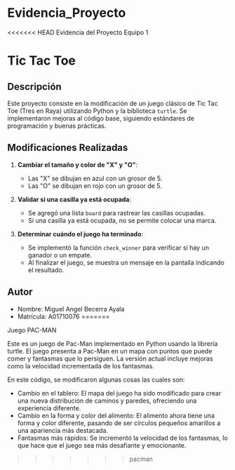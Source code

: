 # Evidencia_Proyecto
<<<<<<< HEAD
Evidencia del Proyecto Equipo 1

# Tic Tac Toe

## Descripción
Este proyecto consiste en la modificación de un juego clásico de Tic Tac Toe (Tres en Raya) utilizando Python y la biblioteca `turtle`. Se implementaron mejoras al código base, siguiendo estándares de programación y buenas prácticas.

## Modificaciones Realizadas
1. **Cambiar el tamaño y color de "X" y "O"**:
   - Las "X" se dibujan en azul con un grosor de 5.
   - Las "O" se dibujan en rojo con un grosor de 5.

2. **Validar si una casilla ya está ocupada**:
   - Se agregó una lista `board` para rastrear las casillas ocupadas.
   - Si una casilla ya está ocupada, no se permite colocar una marca.

3. **Determinar cuándo el juego ha terminado**:
   - Se implementó la función `check_winner` para verificar si hay un ganador o un empate.
   - Al finalizar el juego, se muestra un mensaje en la pantalla indicando el resultado.


## Autor
- Nombre: Miguel Angel Becerra Ayala
- Matrícula: A01710076
=======

Juego PAC-MAN

Este es un juego de Pac-Man implementado en Python usando la librería turtle. El juego presenta a Pac-Man en un mapa con puntos que puede comer y fantasmas que lo persiguen. La versión actual incluye mejoras como la velocidad incrementada de los fantasmas.


En este código, se modificaron algunas cosas las cuales son: 

- Cambio en el tablero: El mapa del juego ha sido modificado para crear una nueva distribución de caminos y paredes, ofreciendo una experiencia diferente.
- Cambio en la forma y color del alimento: El alimento ahora tiene una forma y color diferente, pasando de ser círculos pequeños amarillos a una apariencia más destacada.
- Fantasmas más rápidos: Se incrementó la velocidad de los fantasmas, lo que hace que el juego sea más desafiante y emocionante.
>>>>>>> pacman
